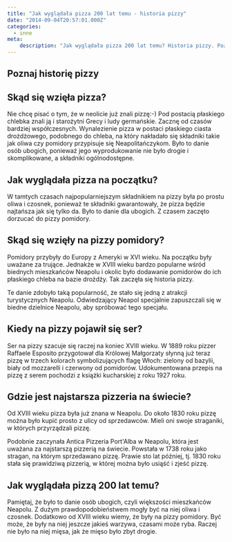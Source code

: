 ```yaml
---
title: "Jak wyglądała pizza 200 lat temu - historia pizzy"
date: "2014-09-04T20:57:01.000Z"
categories: 
  - inne
meta: 
    description: "Jak wyglądała pizza 200 lat temu? Historia pizzy. Poznaj historię pizzy i dowiedz się wielu ciekawych rzeczy na temat Twojego ulubionego posiłku."
---
```


## Poznaj historię pizzy

## Skąd się wzięła pizza?

Nie chcę pisać o tym, że w neolicie już znali pizzę:-) Pod postacią płaskiego chlebka znali ją i starożytni Grecy i ludy germańskie. Zacznę od czasów bardziej współczesnych. Wynalezienie pizza w postaci płaskiego ciasta drożdżowego, podobnego do chleba, na który nakładało się składniki takie jak oliwa czy pomidory przypisuje się Neapolitańczykom. Było to danie osób ubogich, ponieważ jego wyprodukowanie nie było drogie i skomplikowane, a składniki ogólnodostępne.

## Jak wyglądała pizza na początku?

W tamtych czasach najpopularniejszym składnikiem na pizzy była po prostu oliwa i czosnek, ponieważ te składniki gwarantowały, że pizza będzie najtańsza jak się tylko da. Było to danie dla ubogich. Z czasem zaczęto dorzucać do pizzy pomidory.

## Skąd się wzięły na pizzy pomidory?

Pomidory przybyły do Europy z Ameryki w XVI wieku. Na początku były uważane za trujące. Jednakże w XVIII wieku bardzo popularne wśród biednych mieszkańców Neapolu i okolic było dodawanie pomidorów do ich płaskiego chleba na bazie drożdży. Tak zaczęła się historia pizzy.

Te danie zdobyło taką popularność, że stało się jedną z atrakcji turystycznych Neapolu. Odwiedzający Neapol specjalnie zapuszczali się w biedne dzielnice Neapolu, aby spróbować tego specjału.

## Kiedy na pizzy pojawił się ser?

Ser na pizzy szacuje się raczej na koniec XVIII wieku. W 1889 roku pizzer Raffaele Esposito przygotował dla Królowej Małgorzaty słynną już teraz pizzę w trzech kolorach symbolizujących flagę Włoch: zielony od bazylii, biały od mozzarelli i czerwony od pomidorów. Udokumentowana przepis na pizzę z serem pochodzi z książki kucharskiej z roku 1927 roku.

## Gdzie jest najstarsza pizzeria na świecie?

Od XVIII wieku pizza była już znana w Neapolu. Do około 1830 roku pizzę można było kupić prosto z ulicy od sprzedawców. Mieli oni swoje straganiki, w których przyrządzali pizzę.

Podobnie zaczynała Antica Pizzeria Port'Alba w Neapolu, która jest uważana za najstarszą pizzerią na świecie. Powstała w 1738 roku jako stragan, na którym sprzedawano pizzę. Prawie sto lat później, tj. 1830 roku stała się prawidziwą pizzerią, w której można było usiąść i zjeść pizzę.

## Jak wyglądała pizzą 200 lat temu?

Pamiętaj, że było to danie osób ubogich, czyli większości mieszkańców Neapolu. Z dużym prawdopodobieństwem mogły być na niej oliwa i czosnek. Dodatkowo od XVIII wieku wiemy, że były na pizzy pomidory. Być może, że były na niej jeszcze jakieś warzywa, czasami może ryba. Raczej nie było na niej mięsa, jak że mięso było zbyt drogie.
